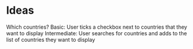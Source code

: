 # Ideas
Which countries?
Basic: User ticks a checkbox next to countries that they want to display
Intermediate: User searches for countries and adds to the list of countries they want to display


